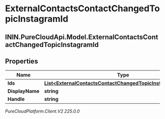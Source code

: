 # ExternalContactsContactChangedTopicInstagramId

## ININ.PureCloudApi.Model.ExternalContactsContactChangedTopicInstagramId

## Properties

|Name | Type | Description | Notes|
|------------ | ------------- | ------------- | -------------|
| **Ids** | [**List&lt;ExternalContactsContactChangedTopicInstagramScopedId&gt;**](ExternalContactsContactChangedTopicInstagramScopedId) |  | [optional] |
| **DisplayName** | **string** |  | [optional] |
| **Handle** | **string** |  | [optional] |



_PureCloudPlatform.Client.V2 225.0.0_
